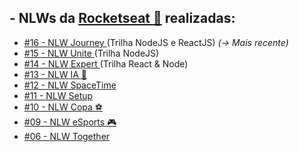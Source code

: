 <h2>- NLWs da <a href="https://www.rocketseat.com.br">Rocketseat 🚀</a> realizadas:</h2>
<ul>
    <li>
        <a href='https://github.com/carlos09v/NLWs_Rocketseat/tree/main/16_nlwJourney' target="_self" rel="next">
            #16 - NLW Journey
        </a>(Trilha NodeJS e ReactJS)
        <i>(-> Mais recente)</i>
    </li>
    <li>
        <a href='https://github.com/carlos09v/NLWs_Rocketseat/tree/main/15_nlwUnite' target="_self" rel="next">
            #15 - NLW Unite
        </a>(Trilha NodeJS)
    </li>
    <li>
        <a href='https://github.com/carlos09v/NLWs_Rocketseat/tree/main/14_nlwExpert' target="_self" rel="next">
            #14 - NLW Expert
        </a>(Trilha React & Node)
    </li>
    <li>
        <a href='https://github.com/carlos09v/NLWs_Rocketseat/tree/main/13_nlwAI_Ignite' target="_self" rel="next">
            #13 - NLW IA 🤖
        </a>
    </li>
    <li>
        <a href='https://github.com/carlos09v/NLWs_Rocketseat/tree/main/12_nlwSpaceTime_Ignite' target="_self" rel="next">
            #12 - NLW SpaceTime
        </a>
    </li>
    <li>
        <a href='https://github.com/carlos09v/NLWs_Rocketseat/tree/main/11_nlwSetup_Ignite' target="_self" rel="next">
            #11 - NLW Setup
        </a>
    </li>
    <li>
        <a href='https://github.com/carlos09v/NLWs_Rocketseat/tree/main/10_nlwCopa_Ignite' target="_self" rel="next">
            #10 - NLW Copa ⚽
        </a>
    </li>
    <li>
        <a href='https://github.com/carlos09v/NLWs_Rocketseat/tree/main/9_NLWeSports' target="_self" rel="next">
            #09 - NLW eSports 🎮
        </a>
    </li>
    <li>
        <a href='https://github.com/carlos09v/NLWs_Rocketseat/tree/main/6_nlwTogether' target="_self" rel="next">
            #06 - NLW Together
        </a>        
    </li>
</ul>
